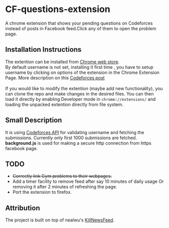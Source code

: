 # CF-questions-extension

A chrome extension that shows your pending questions on Codeforces instead of posts in Facebook feed.Click any of them to open the problem page.

## Installation Instructions

The extention can be installed from [Chrome web store](https://chrome.google.com/webstore/detail/codeforces-wa-questions-f/ohjicmhfblgpmcbholdnnbjgamifmoli).
<br>
By default username is not set, installing it first time , you have to setup username  by clicking on options of the extension in the Chrome Extension Page. More description on this [Codeforces post](http://codeforces.com/blog/entry/20735)
<br><br>
If you would like to modify the extention (maybe add new functionality), you can clone the repo and make changes in the desired files. You can then load it directly by enabling Developer mode in `chrome://extensions/` and loading the unpacked extention directly from file system. 

## Small Description
It is using [Codeforces API](http://codeforces.com/api/help) for validating username and fetching the submissions.
Currently only first 1000 submissions are fetched.
<br>
**background.js** is used for making a secure http connection from https facebook page.
## TODO
- ~~Correctly link Gym problems to their webpages.~~
- Add a timer facility to remove feed after say 10 minutes of daily usage Or removing it after 2 minutes of refreshing the page.
- Port the extension to firefox.

## Attribution
The project is built on top of nealwu's [KillNewsFeed](https://github.com/nealwu/KillNewsFeed).
